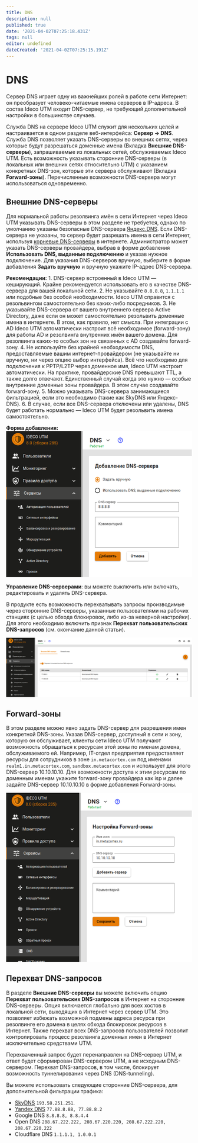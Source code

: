 ```yaml
---
title: DNS
description: null
published: true
date: '2021-04-02T07:25:18.431Z'
tags: null
editor: undefined
dateCreated: '2021-04-02T07:25:15.191Z'
---
```


# DNS

Сервер DNS играет одну из важнейших ролей в работе сети Интернет: он преобразует человеко-читаемые имена серверов в IP-адреса. В состав Ideco UTM входит DNS-сервер, не требующий дополнительной настройки в большинстве случаев.

Служба DNS на сервере Ideco UTM служит для нескольких целей и настраивается в одном разделе веб-интерфейса: **Сервер -&gt; DNS**. Служба DNS позволяет указать DNS-серверы во внешних сетях, через которые будут разрешаться доменные имена \(Вкладка **Внешние DNS-серверы**\), запрашиваемые из локальных сетей, обслуживаемых Ideco UTM. Есть возможность указывать сторонние DNS-серверы \(в локальных или внешних сетях относительно UTM\) с указанием конкретных DNS-зон, которые эти сервера обслуживают \(Вкладка **Forward-зоны**\). Перечисленные возможности DNS-сервера могут использоваться одновременно.

## Внешние DNS-серверы

Для нормальной работы резолвинга имён в сети Интернет через Ideco UTM указывать DNS-серверы в этом разделе не требуется, однако по умолчанию указаны безопасные DNS-сервера [Яндекс.DNS](https://dns.yandex.ru/). Если DNS-сервера не указаны, то сервер будет разрешать имена в сети Интернет, используя [корневые DNS-серверы](https://ru.wikipedia.org/wiki/%D0%9A%D0%BE%D1%80%D0%BD%D0%B5%D0%B2%D1%8B%D0%B5_%D1%81%D0%B5%D1%80%D0%B2%D0%B5%D1%80%D1%8B_DNS) в интернете. Администратор может указать DNS-серверы провайдера, выбрав в форме добавления **Использовать DNS, выданные подключению** и указав нужное подключение. Для указания DNS-серверов вручную, выберите в форме добавления **Задать вручную** и вручную укажите IP-адрес DNS-сервера.

**Рекомендации:** 1. DNS-сервер встроенный в Ideco UTM — кеширующий. Крайне рекомендуется использовать его в качестве DNS-сервера для вашей локальной сети. 2. Не указывайте `8.8.8.8`, `1.1.1.1` или подобные без особой необходимости. Ideco UTM справится с резольвингом самостоятельно без каких-либо посредников. 3. Не указывайте DNS-сервера от вашего внутреннего сервера Active Directory, даже если он может самостоятельно резольвить доменные имена в интернете. В этом, как правило, нет смысла. При интеграции с AD Ideco UTM автоматически настроит всё необходимое \(forward-зону\) для работы AD и резолвинга внутренних имён вашего домена. Для резолвинга каких-то особых зон не связанных с AD создавайте forward-зону. 4. Не используйте без крайней необходимости DNS, предоставляемые вашим интернет-провайдером \(не указывайте ни вручную, ни через опцию выбор интерфейса\). Всё что необходимо для подключения к PPTP/L2TP через доменное имя, Ideco UTM настроит автоматически. На практике, провайдерские DNS превышают TTL, а также долго отвечают. Единственный случай когда это нужно — особые внутренние доменные зоны провайдера. В этом случае создавайте forward-зону. 5. Можно указывать DNS-сервера занимающиеся фильтрацией, если это необходимо \(такие как SkyDNS или Яндекс-DNS\). 6. В случае, если все DNS-сервера отключены или удалены, DNS будет работать нормально — Ideco UTM будет резольвить имена самостоятельно.

**Форма добавления:** ![dns\_form.png](../.gitbook/assets/dns_form.png)

**Управление DNS-серверами**: вы можете выключить или включать, редактировать и удалять DNS-сервера.

В продукте есть возможность перехватывать запросы производимые через сторонние DNS-серверы, указанные пользователями на рабочих станциях \(с целью обхода блокировок, либо из-за неверной настройки\). Для этого необходимо включить признак **Перехват пользовательских DNS-запросов** \(см. окончание данной статьи\).

![dns\_table.png](../.gitbook/assets/dns_table.png)

## Forward-зоны

В этом разделе можно явно задать DNS-сервер для разрешения имен конкретной DNS-зоны. Указав DNS-сервер, доступный в сети и зону, которую он обслуживает, клиенты сети Ideco UTM получают возможность обращаться к ресурсам этой зоны по именам домена, обслуживаемого ей. Например, IT-отдел предприятия предоставляет ресурсы для сотрудников в зоне `in.metacortex.com` под именами `realm1.in.metacortex.com`, `sandbox.metacortex.com` и использует для этого DNS-сервер 10.10.10.10. Для возможности доступа к этим ресурсам по доменным именам укажите forward-зону провайдера как isp и далее задайте DNS-сервер 10.10.10.10 в форме добавления Forward-зоны.

![forward\_zone\_form.png](../.gitbook/assets/forward_zone_form.png)

## Перехват DNS-запросов

В разделе **Внешние DNS-серверы** вы можете включить опцию **Перехват пользовательских DNS-запросов** в Интернет на сторонние DNS-серверы. Опция включается глобально для всех хостов в локальной сети, выходящих в Интернет через сервер UTM. Это позволяет избежать возможной подмены адреса ресурса при резолвинге его домена в целях обхода блокировок ресурсов в Интернет. Также перехват всех DNS-запросов пользователей позволит контролировать процесс резолвинга доменных имен в Интернет исключительно средствами UTM.

Перехваченный запрос будет перенаправлен на DNS-сервер UTM, и ответ будет сформирован DNS-сервером UTM, а не исходным DNS-сервером. Перехват DNS-запросов, в том числе, блокирует возможность туннелирования через DNS \(DNS-tunneling\).

Вы можете использовать следующие сторонние DNS-сервера, для дополнительной фильтрации трафика:

* [SkyDNS](https://www.skydns.ru/) `193.58.251.251`.
* [Yandex DNS](https://dns.yandex.ru/) `77.88.8.88, 77.88.8.2`
* Google DNS `8.8.8.8, 8.8.4.4`
* Open DNS `208.67.222.222, 208.67.220.220, 208.67.222.220, 208.67.220.222`
* Cloudflare DNS `1.1.1.1, 1.0.0.1`

